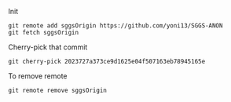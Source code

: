 Init
```
git remote add sggsOrigin https://github.com/yoni13/SGGS-ANON
git fetch sggsOrigin
```

Cherry-pick that commit
```
git cherry-pick 2023727a373ce9d1625e04f507163eb78945165e
```

To remove remote
```
git remote remove sggsOrigin
```